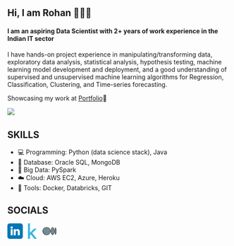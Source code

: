 ## Hi, I am Rohan 👋👨‍💻
#### I am an aspiring Data Scientist with 2+ years of work experience in the Indian IT sector

I have hands-on project experience in manipulating/transforming data, exploratory data analysis, statistical analysis, hypothesis testing, machine learning model development and deployment, and a good understanding of supervised and unsupervised machine learning algorithms for Regression, Classification, Clustering, and Time-series forecasting.

Showcasing my work at <a href="https://parisrohan.github.io/rohan_ds_portfolio">Portfolio</a>💼 

![](https://komarev.com/ghpvc/?username=parisrohan)

## SKILLS

* 💻 Programming: Python (data science stack), Java
* 💾 Database: Oracle SQL, MongoDB
* 🐘 Big Data: PySpark
* ☁️ Cloud: AWS EC2, Azure, Heroku
* 🧰 Tools: Docker, Databricks, GIT


## SOCIALS

[<img src='https://github.com/ParisRohan/github_icons/blob/main/linkedin.svg' alt='linkedin' height='35'>](https://www.linkedin.com/in/parisrohan) [<img src='https://github.com/ParisRohan/github_icons/blob/main/kaggle.svg' alt='kaggle' height='35'>](https://www.kaggle.com/parisrohan) [<img src='https://github.com/ParisRohan/github_icons/blob/main/medium.svg' alt='medium' height='35'>](https://parisrohan.medium.com)
